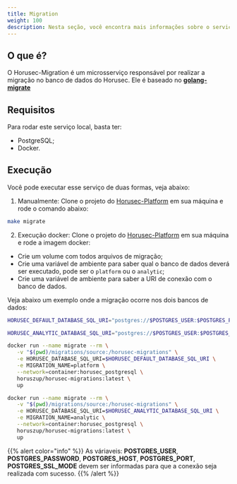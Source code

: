 ```yaml
---
title: Migration
weight: 100
description: Nesta seção, você encontra mais informações sobre o serviço de migração para o banco de dados.
---
```


## **O que é?** 

O Horusec-Migration é um microsserviço responsável por realizar a migração no banco de dados do Horusec. Ele é baseado no [**golang-migrate**](https://github.com/golang-migrate/migrate)


## **Requisitos**

Para rodar este serviço local, basta ter:

* PostgreSQL;
* Docker.

## **Execução**
Você pode executar esse serviço de duas formas, veja abaixo: 

1.  Manualmente: Clone o projeto do [Horusec-Platform](https://github.com/ZupIT/horusec-platform) em sua máquina e rode o comando abaixo:
```bash
make migrate
```

2. Execução docker: Clone o projeto do [Horusec-Platform](https://github.com/ZupIT/horusec-platform) em sua máquina e rode a imagem docker:

  * Crie um volume com todos arquivos de migração;
  * Crie uma variável de ambiente para saber qual o banco de dados deverá ser executado, pode ser o `platform` ou o `analytic`;
  * Crie uma variável de ambiente para saber a URI de conexão com o banco de dados.

Veja abaixo um exemplo onde a migração ocorre nos dois bancos de dados:


```bash
HORUSEC_DEFAULT_DATABASE_SQL_URI="postgres://$POSTGRES_USER:$POSTGRES_PASSWORD@$POSTGRES_HOST:$POSTGRES_PORT/horusec_db?sslmode=$POSTGRES_SSL_MODE"

HORUSEC_ANALYTIC_DATABASE_SQL_URI="postgres://$POSTGRES_USER:$POSTGRES_PASSWORD@$POSTGRES_HOST:$POSTGRES_PORT/horusec_analytic_db?sslmode=$POSTGRES_SSL_MODE"

docker run --name migrate --rm \
   -v "$(pwd)/migrations/source:/horusec-migrations" \
   -e HORUSEC_DATABASE_SQL_URI=$HORUSEC_DEFAULT_DATABASE_SQL_URI \
   -e MIGRATION_NAME=platform \
   --network=container:horusec_postgresql \
   horuszup/horusec-migrations:latest \
   up

docker run --name migrate --rm \
   -v "$(pwd)/migrations/source:/horusec-migrations" \
   -e HORUSEC_DATABASE_SQL_URI=$HORUSEC_ANALYTIC_DATABASE_SQL_URI \
   -e MIGRATION_NAME=analytic \
   --network=container:horusec_postgresql \
   horuszup/horusec-migrations:latest \
   up
```


{{% alert color="info" %}}
 As váriaveis: **POSTGRES_USER**, **POSTGRES_PASSWORD**, **POSTGRES_HOST**, **POSTGRES_PORT**, **POSTGRES_SSL_MODE** devem ser informadas para que a conexão seja realizada com sucesso.
{{% /alert %}}
